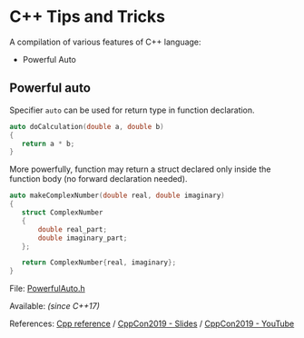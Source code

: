 # C++ Tips and Tricks

A compilation of various features of C++ language:

 - Powerful Auto

## Powerful auto

Specifier `auto` can be used for return type in function declaration. 
 
 ```cpp
auto doCalculation(double a, double b)
{
    return a * b;
}
 ```
More powerfully, function may return a struct declared
only inside the function body (no forward declaration needed).

 ```cpp
auto makeComplexNumber(double real, double imaginary)
{
    struct ComplexNumber
    {
        double real_part;
        double imaginary_part;
    };

    return ComplexNumber{real, imaginary};
}
 ```

File: [PowerfulAuto.h](PowerfulAuto.h)

Available: _(since C++17)_

References:
[Cpp reference](https://en.cppreference.com/w/cpp/language/auto) /
[CppCon2019 - Slides](https://github.com/CppCon/CppCon2019/blob/master/Presentations/back_to_basics_the_best_parts_of_cpp/back_to_basics_the_best_parts_of_cpp__jason_turner__cppcon_2019.pdf) /
[CppCon2019 - YouTube](https://youtu.be/iz5Qx18H6lg?t=1368)
